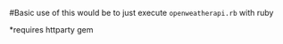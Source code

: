 #Basic use of this would be to just execute `openweatherapi.rb` with ruby

*requires httparty gem



